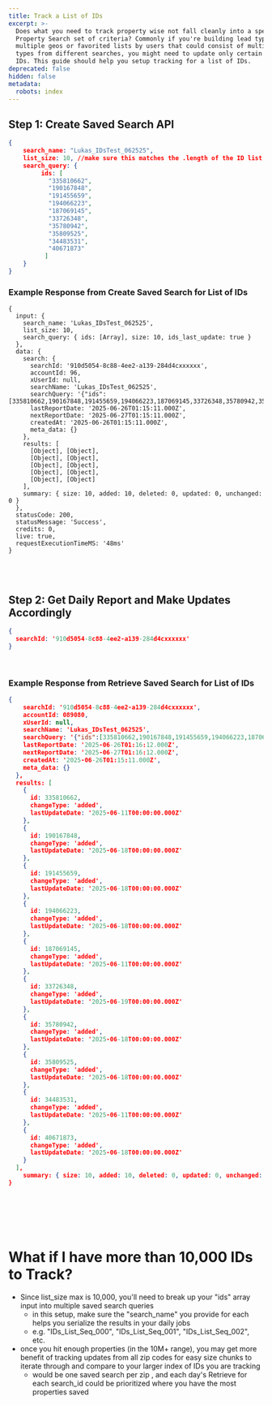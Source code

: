 ```yaml
---
title: Track a List of IDs
excerpt: >-
  Does what you need to track property wise not fall cleanly into a specific
  Property Search set of criteria? Commonly if you're building lead types across
  multiple geos or favorited lists by users that could consist of multiple lead
  types from different searches, you might need to update only certain property
  IDs. This guide should help you setup tracking for a list of IDs.
deprecated: false
hidden: false
metadata:
  robots: index
---
```

## Step 1: Create Saved Search API

```json
{
	search_name: "Lukas_IDsTest_062525",
	list_size: 10, //make sure this matches the .length of the ID list you provide
	search_query: { 
         ids: [
           "335810662",
           "190167848",
           "191455659",
           "194066223",
           "187069145",
           "33726348",
           "35780942",
           "35809525",
           "34483531",
           "40671873"
          ]
	}
}
```

### Example Response from Create Saved Search for List of IDs

```
{
  input: {
    search_name: 'Lukas_IDsTest_062525',
    list_size: 10,
    search_query: { ids: [Array], size: 10, ids_last_update: true }
  },
  data: {
    search: {
      searchId: '910d5054-8c88-4ee2-a139-284d4cxxxxxx',
      accountId: 96,
      xUserId: null,
      searchName: 'Lukas_IDsTest_062525',
      searchQuery: '{"ids":[335810662,190167848,191455659,194066223,187069145,33726348,35780942,35809525,34483531,40671873]}',
      lastReportDate: '2025-06-26T01:15:11.000Z',
      nextReportDate: '2025-06-27T01:15:11.000Z',
      createdAt: '2025-06-26T01:15:11.000Z',
      meta_data: {}
    },
    results: [
      [Object], [Object],
      [Object], [Object],
      [Object], [Object],
      [Object], [Object],
      [Object], [Object]
    ],
    summary: { size: 10, added: 10, deleted: 0, updated: 0, unchanged: 0 }
  },
  statusCode: 200,
  statusMessage: 'Success',
  credits: 0,
  live: true,
  requestExecutionTimeMS: '48ms'
}
```

<br />

<br />

## Step 2: Get Daily Report and Make Updates Accordingly

```json
{
  searchId: '910d5054-8c88-4ee2-a139-284d4cxxxxxx'
}
```

<br />

### Example Response from Retrieve Saved Search for List of IDs

```json
{
    searchId: '910d5054-8c88-4ee2-a139-284d4cxxxxxx',
    accountId: 089080,
    xUserId: null,
    searchName: 'Lukas_IDsTest_062525',
    searchQuery: '{"ids":[335810662,190167848,191455659,194066223,187069145,33726348,35780942,35809525,34483531,40671873]}',
    lastReportDate: '2025-06-26T01:16:12.000Z',
    nextReportDate: '2025-06-27T01:16:12.000Z',
    createdAt: '2025-06-26T01:15:11.000Z',
    meta_data: {}
  },
  results: [
    {
      id: 335810662,
      changeType: 'added',
      lastUpdateDate: '2025-06-11T00:00:00.000Z'
    },
    {
      id: 190167848,
      changeType: 'added',
      lastUpdateDate: '2025-06-18T00:00:00.000Z'
    },
    {
      id: 191455659,
      changeType: 'added',
      lastUpdateDate: '2025-06-18T00:00:00.000Z'
    },
    {
      id: 194066223,
      changeType: 'added',
      lastUpdateDate: '2025-06-18T00:00:00.000Z'
    },
    {
      id: 187069145,
      changeType: 'added',
      lastUpdateDate: '2025-06-11T00:00:00.000Z'
    },
    {
      id: 33726348,
      changeType: 'added',
      lastUpdateDate: '2025-06-19T00:00:00.000Z'
    },
    {
      id: 35780942,
      changeType: 'added',
      lastUpdateDate: '2025-06-18T00:00:00.000Z'
    },
    {
      id: 35809525,
      changeType: 'added',
      lastUpdateDate: '2025-06-18T00:00:00.000Z'
    },
    {
      id: 34483531,
      changeType: 'added',
      lastUpdateDate: '2025-06-11T00:00:00.000Z'
    },
    {
      id: 40671873,
      changeType: 'added',
      lastUpdateDate: '2025-06-18T00:00:00.000Z'
    }
  ],
	summary: { size: 10, added: 10, deleted: 0, updated: 0, unchanged: 0 }
}


```

<br />

<br />

<br />

<br />

# What if I have more than 10,000 IDs to Track?

* Since list\_size max is 10,000, you'll need to break up your "ids" array input into multiple saved search queries
  * in this setup, make sure the "search\_name" you provide for each helps you serialize the results in your daily jobs
  * e.g. "IDs\_List\_Seq\_000", "IDs\_List\_Seq\_001", "IDs\_List\_Seq\_002", etc.
* once you hit enough properties (in the 10M+ range), you may get more benefit of tracking updates from all zip codes for easy size chunks to iterate through and compare to your larger index of IDs you are tracking
  * would be one saved search per zip , and each day's Retrieve for each search\_id could be prioritized where you have the most properties saved